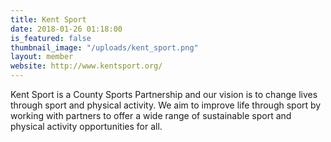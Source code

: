 ```yaml
---
title: Kent Sport
date: 2018-01-26 01:18:00 
is_featured: false
thumbnail_image: "/uploads/kent_sport.png"
layout: member
website: http://www.kentsport.org/
---
```


Kent Sport is a County Sports Partnership and our vision is to change lives through sport and physical activity. We aim to improve life through sport by working with partners to offer a wide range of sustainable sport and physical activity opportunities for all.